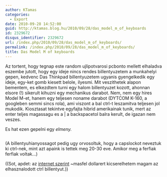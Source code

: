 ```yaml
---
author: KTamas
categories:
  - Export
date: 2010-09-28 14:52:00
guid: http://ktamas.blog.hu/2010/09/28/das_model_m_of_keyboards
id: 2329672
disqus_identifier: 2329672
url: /index.php/2010/09/28/das_model_m_of_keyboards/
permalink: /index.php/2010/09/28/das_model_m_of_keyboards/
title: Das Model M of keyboards
---
```


Az tortent, hogy tegnap este random ujlipotvarosi pcbonto mellett elhaladva eszembe jutott, hogy egy ideje nincs rendes billentyuzetem a munkahelyi gepen, kedvenc Das Thinkpad billentyuzetem ugyanis gyengelkedik egy ideje, egy-ket gomb kiesett belole, ilyesmi. Mit veszithetek alapon bementem, es elkezdtem turni egy halom billentyuzet kozott, ahonnan elsore (!) sikerult kihuzni egy mechanikus darabot. Nem, nem egy hires Model M-et, hanem egy teljesen noname darabot (DYTCOM K-160, a googleben semmi sincs rola), ami viszont a bal ctrl-t leszamitva teljesen jol mukodik. Kiosztasat tekintve egyfajta hibrid amerikainak tunik, mert az enter teljes magassagu es a \| a backspacetol balra kerult, de igazan nem veszes.&nbsp;

Es hat ezen gepelni egy _elmeny._
<img alt="" class="imgnotext" src="http://ktamas.blog.hu/media/image/img0367qq.jpg" />

<img alt="" class="imgnotext" src="http://ktamas.blog.hu/media/image/img0368uy.jpg" />

(A billentyuhianyossagot pedig ugy orvosoltuk, hogy a capslockot neveztuk ki ctrl-nek, mint azt apaink is tettek meg 20-30 eve. Amikor meg a ferfiak ferfiak voltak&#8230;)

((Sot, apdet: az [internet szerint](http://geekhack.org/showthread.php?p=227659#post227659) ~masfel dollarert kicserelhetem magam az elhasznalodott ctrl billentyut.))
